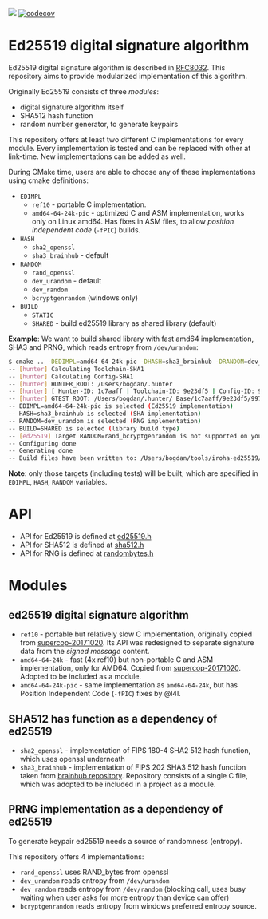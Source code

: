 [![](https://travis-ci.org/hyperledger/iroha-ed25519.svg?branch=master)](https://travis-ci.org/hyperledger/iroha-ed25519)
[![codecov](https://codecov.io/gh/hyperledger/iroha-ed25519/branch/master/graph/badge.svg)](https://codecov.io/gh/hyperledger/iroha-ed25519)

# Ed25519 digital signature algorithm


Ed25519 digital signature algorithm is described in [RFC8032](https://tools.ietf.org/html/rfc8032).
This repository aims to provide modularized implementation of this algorithm.

Originally Ed25519 consists of three *modules*:
- digital signature algorithm itself
- SHA512 hash function
- random number generator, to generate keypairs

This repository offers at least two different C implementations for every module.
Every implementation is tested and can be replaced with other at link-time.
New implementations can be added as well.

During CMake time, users are able to choose any of these implementations using cmake definitions:

- `EDIMPL`
    - `ref10` - portable C implementation.
    - `amd64-64-24k-pic` - optimized C and ASM implementation, works only on Linux amd64. Has fixes in ASM files, to allow *position independent code* (`-fPIC`) builds.
- `HASH`
    - `sha2_openssl`
    - `sha3_brainhub` - default
- `RANDOM`
    - `rand_openssl`
    - `dev_urandom` - default
    - `dev_random`
    - `bcryptgenrandom` (windows only)
- `BUILD`
    - `STATIC`
    - `SHARED` - build ed25519 library as shared library (default)

**Example**:
We want to build shared library with fast amd64 implementation, SHA3 and PRNG, which reads entropy from `/dev/urandom`:

```bash
$ cmake .. -DEDIMPL=amd64-64-24k-pic -DHASH=sha3_brainhub -DRANDOM=dev_urandom -DBUILD=SHARED                   bogdan@Bogdans-MacBook-Pro
-- [hunter] Calculating Toolchain-SHA1
-- [hunter] Calculating Config-SHA1
-- [hunter] HUNTER_ROOT: /Users/bogdan/.hunter
-- [hunter] [ Hunter-ID: 1c7aaff | Toolchain-ID: 9e23df5 | Config-ID: 997ea55 ]
-- [hunter] GTEST_ROOT: /Users/bogdan/.hunter/_Base/1c7aaff/9e23df5/997ea55/Install (ver.: 1.8.0-hunter-p11)
-- EDIMPL=amd64-64-24k-pic is selected (Ed25519 implementation)
-- HASH=sha3_brainhub is selected (SHA implementation)
-- RANDOM=dev_urandom is selected (RNG implementation)
-- BUILD=SHARED is selected (library build type)
-- [ed25519] Target RANDOM=rand_bcryptgenrandom is not supported on your platform
-- Configuring done
-- Generating done
-- Build files have been written to: /Users/bogdan/tools/iroha-ed25519/build
```

**Note**: only those targets (including tests) will be built, which are specified in `EDIMPL`, `HASH`, `RANDOM` variables.

# API

- API for Ed25519 is defined at [ed25519.h](include/ed25519/ed25519/ed25519.h)
- API for SHA512 is defined at [sha512.h](include/ed25519/ed25519/sha512.h)
- API for RNG is defined at [randombytes.h](include/ed25519/ed25519/randombytes.h)

# Modules

## ed25519 digital signature algorithm

- `ref10` - portable but relatively slow C implementation, originally copied from [supercop-20171020](http://bench.cr.yp.to/supercop.html).
Its API was redesigned to separate signature data from the *signed message* content.
- `amd64-64-24k` - fast (4x ref10) but non-portable C and ASM implementation, only for AMD64.
Copied from [supercop-20171020](http://bench.cr.yp.to/supercop.html).
Adopted to be included as a module.
- `amd64-64-24k-pic` - same implementation as `amd64-64-24k`, but has Position Independent Code (`-fPIC`) fixes by @l4l.

## SHA512 has function as a dependency of ed25519

- `sha2_openssl` - implementation of FIPS 180-4 SHA2 512 hash function, which uses openssl underneath
- `sha3_brainhub` - implementation of FIPS 202 SHA3 512 hash function taken from [brainhub repository](https://github.com/brainhub/SHA3IUF).
Repository consists of a single C file, which was adopted to be included in a project as a module.

## PRNG implementation as a dependency of ed25519

To generate keypair ed25519 needs a source of randomness (entropy).

This repository offers 4 implementations:
- `rand_openssl` uses RAND_bytes from openssl
- `dev_urandom` reads entropy from `/dev/urandom`
- `dev_random` reads entropy from `/dev/random` (blocking call, uses busy waiting when user asks for more entropy than device can offer)
- `bcryptgenrandom` reads entropy from windows preferred entropy source.

